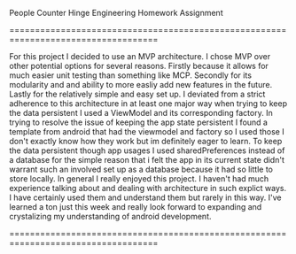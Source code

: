 People Counter
Hinge Engineering Homework Assignment

===================================================================================

For this project I decided to use an MVP architecture. I chose MVP over other potential
options for several reasons. Firstly because it allows for much easier unit testing than
something like MCP. Secondly for its modularity and and ability to more easliy
add new features in the future. Lastly for the relatively simple and easy set up. I deviated from a strict
adherence to this architecture in at least one major way when trying to keep the data persistent I
used a ViewModel and its corresponding factory. In trying to resolve the issue of keeping the app
state persistent I found a template from android that had the viewmodel and factory so I used
those I don't exactly know how they work but im definitely eager to learn. To keep the data persistent
though app usages I used sharedPreferences instead of a database for the simple reason that i felt
the app in its current state didn't warrant such an involved set up as a database because it had so
little to store locally.
In general I really enjoyed this project. I haven't had much experience talking about and dealing with architecture
in such explict ways. I have certainly used them and understand them but rarely in this way. I've learned a ton just
this week and really look forward to expanding and crystalizing my understanding of android development.

===================================================================================